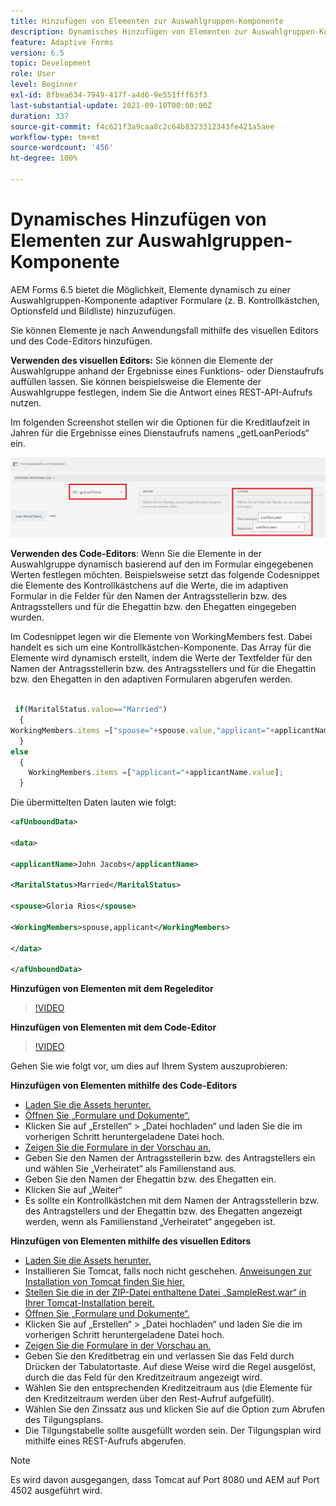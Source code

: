 ```yaml
---
title: Hinzufügen von Elementen zur Auswahlgruppen-Komponente
description: Dynamisches Hinzufügen von Elementen zur Auswahlgruppen-Komponente
feature: Adaptive Forms
version: 6.5
topic: Development
role: User
level: Beginner
exl-id: 8fbea634-7949-417f-a4d6-9e551fff63f3
last-substantial-update: 2021-09-10T00:00:00Z
duration: 337
source-git-commit: f4c621f3a9caa8c2c64b8323312343fe421a5aee
workflow-type: tm+mt
source-wordcount: '456'
ht-degree: 100%

---
```


# Dynamisches Hinzufügen von Elementen zur Auswahlgruppen-Komponente

AEM Forms 6.5 bietet die Möglichkeit, Elemente dynamisch zu einer Auswahlgruppen-Komponente adaptiver Formulare (z. B. Kontrollkästchen, Optionsfeld und Bildliste) hinzuzufügen.


Sie können Elemente je nach Anwendungsfall mithilfe des visuellen Editors und des Code-Editors hinzufügen.

**Verwenden des visuellen Editors:** Sie können die Elemente der Auswahlgruppe anhand der Ergebnisse eines Funktions- oder Dienstaufrufs auffüllen lassen. Sie können beispielsweise die Elemente der Auswahlgruppe festlegen, indem Sie die Antwort eines REST-API-Aufrufs nutzen.

Im folgenden Screenshot stellen wir die Optionen für die Kreditlaufzeit in Jahren für die Ergebnisse eines Dienstaufrufs namens „getLoanPeriods“ ein.

![Regeleditor](assets/ruleeditor.png)

**Verwenden des Code-Editors**: Wenn Sie die Elemente in der Auswahlgruppe dynamisch basierend auf den im Formular eingegebenen Werten festlegen möchten. Beispielsweise setzt das folgende Codesnippet die Elemente des Kontrollkästchens auf die Werte, die im adaptiven Formular in die Felder für den Namen der Antragsstellerin bzw. des Antragsstellers und für die Ehegattin bzw. den Ehegatten eingegeben wurden.

Im Codesnippet legen wir die Elemente von WorkingMembers fest. Dabei handelt es sich um eine Kontrollkästchen-Komponente. Das Array für die Elemente wird dynamisch erstellt, indem die Werte der Textfelder für den Namen der Antragsstellerin bzw. des Antragsstellers und für die Ehegattin bzw. den Ehegatten in den adaptiven Formularen abgerufen werden.

```javascript
 
 if(MaritalStatus.value=="Married")
  {
WorkingMembers.items =["spouse="+spouse.value,"applicant="+applicantName.value];
  }
else
  {
    WorkingMembers.items =["applicant="+applicantName.value];
  }
```

Die übermittelten Daten lauten wie folgt:

```xml
<afUnboundData>

<data>

<applicantName>John Jacobs</applicantName>

<MaritalStatus>Married</MaritalStatus>

<spouse>Gloria Rios</spouse>

<WorkingMembers>spouse,applicant</WorkingMembers>

</data>

</afUnboundData>
```

**Hinzufügen von Elementen mit dem Regeleditor**

>[!VIDEO](https://video.tv.adobe.com/v/26847?quality=12&learn=on)

**Hinzufügen von Elementen mit dem Code-Editor**

>[!VIDEO](https://video.tv.adobe.com/v/26848?quality=12&learn=on)

Gehen Sie wie folgt vor, um dies auf Ihrem System auszuprobieren:

**Hinzufügen von Elementen mithilfe des Code-Editors**

* [Laden Sie die Assets herunter.](assets/usingthecodeeditor.zip)
* [Öffnen Sie „Formulare und Dokumente“.](http://localhost:4502/aem/forms.html/content/dam/formsanddocuments)
* Klicken Sie auf „Erstellen“ > „Datei hochladen“ und laden Sie die im vorherigen Schritt heruntergeladene Datei hoch.
* [Zeigen Sie die Formulare in der Vorschau an.](http://localhost:4502/content/dam/formsanddocuments/simpleform/jcr:content?wcmmode=disabled)
* Geben Sie den Namen der Antragsstellerin bzw. des Antragstellers ein und wählen Sie „Verheiratet“ als Familienstand aus.
* Geben Sie den Namen der Ehegattin bzw. des Ehegatten ein.
* Klicken Sie auf „Weiter“
* Es sollte ein Kontrollkästchen mit dem Namen der Antragsstellerin bzw. des Antragstellers und der Ehegattin bzw. des Ehegatten angezeigt werden, wenn als Familienstand „Verheiratet“ angegeben ist.

**Hinzufügen von Elementen mithilfe des visuellen Editors**

* [Laden Sie die Assets herunter.](assets/usingthevisualeditor.zip)
* Installieren Sie Tomcat, falls noch nicht geschehen. [Anweisungen zur Installation von Tomcat finden Sie hier.](https://experienceleague.adobe.com/docs/experience-manager-learn/forms/ic-print-channel-tutorial/introduction.html?lang=de)
* [Stellen Sie die in der ZIP-Datei enthaltene Datei „SampleRest.war“ in Ihrer Tomcat-Installation bereit.](assets/sample-rest.zip)
* [Öffnen Sie „Formulare und Dokumente“.](http://localhost:4502/aem/forms.html/content/dam/formsanddocuments)
* Klicken Sie auf „Erstellen“ > „Datei hochladen“ und laden Sie die im vorherigen Schritt heruntergeladene Datei hoch.
* [Zeigen Sie die Formulare in der Vorschau an.](http://localhost:4502/content/dam/formsanddocuments/amortizationschedule/jcr:content?wcmmode=disabled)
* Geben Sie den Kreditbetrag ein und verlassen Sie das Feld durch Drücken der Tabulatortaste. Auf diese Weise wird die Regel ausgelöst, durch die das Feld für den Kreditzeitraum angezeigt wird.
* Wählen Sie den entsprechenden Kreditzeitraum aus (die Elemente für den Kreditzeitraum werden über den Rest-Aufruf aufgefüllt).
* Wählen Sie den Zinssatz aus und klicken Sie auf die Option zum Abrufen des Tilgungsplans.
* Die Tilgungstabelle sollte ausgefüllt worden sein. Der Tilgungsplan wird mithilfe eines REST-Aufrufs abgerufen.

>[!NOTE]
> Es wird davon ausgegangen, dass Tomcat auf Port 8080 und AEM auf Port 4502 ausgeführt wird.
